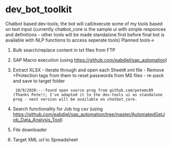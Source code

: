 # dev_bot_toolkit
Chatbot based dev-tools; the bot will call/execute some of my tools based on text input (currently chatbot_core is the sample ui with simple responces and definitions - other tools will be made standalone first before final bot is available with NLP functions to access seperate tools)
 Planned tools->
 1. Bulk search/replace content in txt files from FTP
 2. SAP Macro execution (using https://github.com/eabdiel/sap_automation)
 3. Extract XLSX - Iterate through and open each Sheet#.xml file - Remove <Protection tags from them to reset passwords from MS files - re-pack and save to target folder
         
         10/9/2020:---found open source prog from github.com/petemc89 (Thanks Pete!); I've adapted it to the dev-tools ui as standalone prog - next version will be available on chatbot_core.
         
 4. Search functionality for Job log csv (using https://github.com/eabdiel/sap_automation/tree/master/AutomatedGetJob_Data_Analysis_Tool)
 5. File downloader
 6. Target XML url to Spreadsheet
